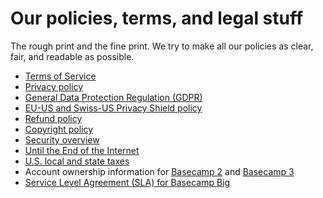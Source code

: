 # Our policies, terms, and legal stuff

The rough print and the fine print. We try to make all our policies as clear, fair, and readable as possible.

* [Terms of Service](terms/index.md)
* [Privacy policy](privacy/index.md)
* [General Data Protection Regulation (GDPR)](privacy/gdpr/index.md)
* [EU-US and Swiss-US Privacy Shield policy](privacy-shield/index.md)
* [Refund policy](refund/index.md)
* [Copyright policy](copyright/index.md)
* [Security overview](security/index.md)
* [Until the End of the Internet](until-the-end-of-the-internet/index.md)
* [U.S. local and state taxes](taxes/index.md)
* Account ownership information for [Basecamp 2](https://2.basecamp-help.com/article/411-account-ownership) and [Basecamp 3](ownership/index.md)
* [Service Level Agreement (SLA) for Basecamp Big](sla/index.md)
